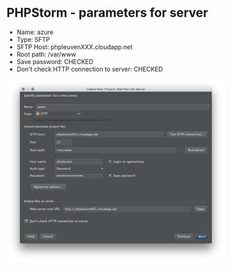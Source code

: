 # PHPStorm - parameters for server

* Name: azure
* Type: SFTP
* SFTP Host: phpleuvenXXX.cloudapp.net
* Root path: /var/www
* Save password: CHECKED
* Don't check HTTP connection to server: CHECKED

<img src="resources/phpstorm/05_save_password_do_not_check_http.png">